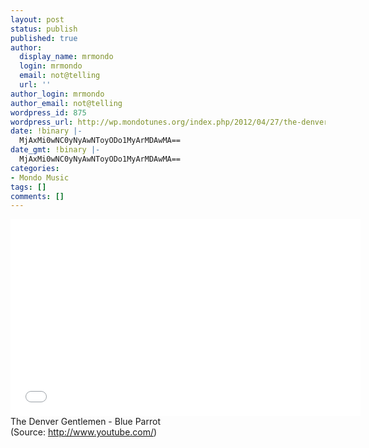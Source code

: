 ```yaml
---
layout: post
status: publish
published: true
author:
  display_name: mrmondo
  login: mrmondo
  email: not@telling
  url: ''
author_login: mrmondo
author_email: not@telling
wordpress_id: 875
wordpress_url: http://wp.mondotunes.org/index.php/2012/04/27/the-denver-gentlemen-blue-parrot/
date: !binary |-
  MjAxMi0wNC0yNyAwNToyODo1MyArMDAwMA==
date_gmt: !binary |-
  MjAxMi0wNC0yNyAwNToyODo1MyArMDAwMA==
categories:
- Mondo Music
tags: []
comments: []
---
```

<iframe width="560" height="315" src="//www.youtube.com/embed/I55VRcb2ul4" frameborder="0"> </iframe>
The Denver Gentlemen - Blue Parrot 
<div class="attribution">(<span>Source:</span> <a href="http://www.youtube.com/">http://www.youtube.com/</a>)</div>

